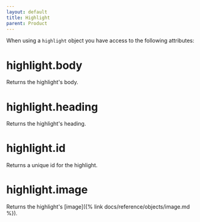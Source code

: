 ```yaml
---
layout: default
title: Highlight
parent: Product
---
```


When using a `highlight` object you have access to the following attributes:

# highlight.body

Returns the highlight's body.

# highlight.heading

Returns the highlight's heading.

# highlight.id

Returns a unique id for the highlight.

# highlight.image

Returns the highlight's [image]({% link docs/reference/objects/image.md %}).
